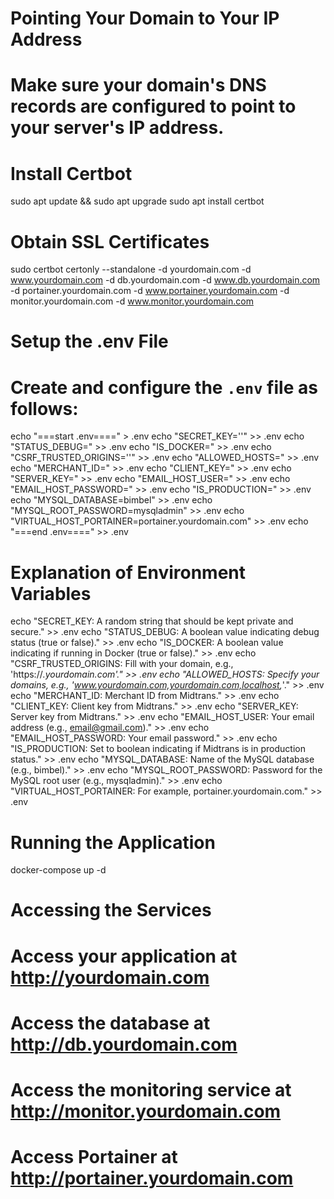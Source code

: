 # Pointing Your Domain to Your IP Address
# Make sure your domain's DNS records are configured to point to your server's IP address.

# Install Certbot
sudo apt update && sudo apt upgrade
sudo apt install certbot

# Obtain SSL Certificates
sudo certbot certonly --standalone -d yourdomain.com -d www.yourdomain.com -d db.yourdomain.com -d www.db.yourdomain.com -d portainer.yourdomain.com -d www.portainer.yourdomain.com -d monitor.yourdomain.com -d www.monitor.yourdomain.com

# Setup the .env File
# Create and configure the `.env` file as follows:

echo "===start .env====" > .env
echo "SECRET_KEY=''" >> .env
echo "STATUS_DEBUG=" >> .env
echo "IS_DOCKER=" >> .env
echo "CSRF_TRUSTED_ORIGINS=''" >> .env
echo "ALLOWED_HOSTS=" >> .env
echo "MERCHANT_ID=" >> .env
echo "CLIENT_KEY=" >> .env
echo "SERVER_KEY=" >> .env
echo "EMAIL_HOST_USER=" >> .env
echo "EMAIL_HOST_PASSWORD=" >> .env
echo "IS_PRODUCTION=" >> .env
echo "MYSQL_DATABASE=bimbel" >> .env
echo "MYSQL_ROOT_PASSWORD=mysqladmin" >> .env
echo "VIRTUAL_HOST_PORTAINER=portainer.yourdomain.com" >> .env
echo "===end .env====" >> .env

# Explanation of Environment Variables
echo "SECRET_KEY: A random string that should be kept private and secure." >> .env
echo "STATUS_DEBUG: A boolean value indicating debug status (true or false)." >> .env
echo "IS_DOCKER: A boolean value indicating if running in Docker (true or false)." >> .env
echo "CSRF_TRUSTED_ORIGINS: Fill with your domain, e.g., 'https://*.yourdomain.com'." >> .env
echo "ALLOWED_HOSTS: Specify your domains, e.g., 'www.yourdomain.com,yourdomain.com,localhost,*'." >> .env
echo "MERCHANT_ID: Merchant ID from Midtrans." >> .env
echo "CLIENT_KEY: Client key from Midtrans." >> .env
echo "SERVER_KEY: Server key from Midtrans." >> .env
echo "EMAIL_HOST_USER: Your email address (e.g., email@gmail.com)." >> .env
echo "EMAIL_HOST_PASSWORD: Your email password." >> .env
echo "IS_PRODUCTION: Set to boolean indicating if Midtrans is in production status." >> .env
echo "MYSQL_DATABASE: Name of the MySQL database (e.g., bimbel)." >> .env
echo "MYSQL_ROOT_PASSWORD: Password for the MySQL root user (e.g., mysqladmin)." >> .env
echo "VIRTUAL_HOST_PORTAINER: For example, portainer.yourdomain.com." >> .env

# Running the Application
docker-compose up -d

# Accessing the Services
# Access your application at http://yourdomain.com
# Access the database at http://db.yourdomain.com
# Access the monitoring service at http://monitor.yourdomain.com
# Access Portainer at http://portainer.yourdomain.com
